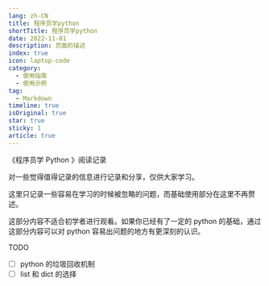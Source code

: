 ```yaml
---
lang: zh-CN
title: 程序员学python
shortTitle: 程序员学python
date: 2022-11-01
description: 页面的描述
index: true
icon: laptop-code
category:
  - 使用指南
  - 使用示例
tag:
  - Markdown
timeline: true
isOriginal: true
star: true
sticky: 1
article: true
---
```

《程序员学 Python 》阅读记录

对一些觉得值得记录的信息进行记录和分享，仅供大家学习。

这里只记录一些容易在学习的时候被忽略的问题，而基础使用部分在这里不再赘述。

这部分内容不适合初学者进行观看。如果你已经有了一定的 python 的基础，通过这部分内容可以对 python 容易出问题的地方有更深刻的认识。

TODO
- [ ] python 的垃圾回收机制
- [ ] list 和 dict 的选择